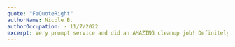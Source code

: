 ```yaml
---
quote: "FaQuoteRight"
authorName: Nicole B.
authorOccupation: · 11/7/2022
excerpt: Very prompt service and did an AMAZING cleanup job! Definitely will use again in the future and will recommend!
---
```

